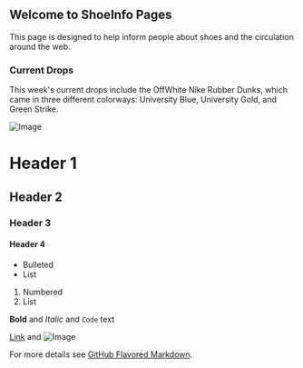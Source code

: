 ## Welcome to ShoeInfo Pages

This page is designed to help inform people about shoes and the circulation around the web.

### Current Drops

This week's current drops include the OffWhite Nike Rubber Dunks, which came in three different colorways: University Blue, University Gold, and Green Strike. 

![Image](https://encrypted-tbn0.gstatic.com/images?q=tbn%3AANd9GcT6bywld_01c6zQcHNm_2MLjviYGhwYogMvOQ&usqp=CAU)

###

# Header 1
## Header 2
### Header 3
#### Header 4

- Bulleted
- List

1. Numbered
2. List

**Bold** and _Italic_ and `Code` text

[Link](url) and ![Image](src)


For more details see [GitHub Flavored Markdown](https://guides.github.com/features/mastering-markdown/).

